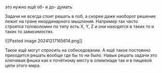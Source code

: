 это нужно ещё об- и до- думать

Задачи не всегда стоит решать в лоб, а скорее даже наоборот решение лежит на гране неординарного мышления. Например так часто строятся головоломки по типу есть X, Y, Z и они находятся в таких то и таких то зависимостях.

![[Pasted image 20241217165614.png]]

Такое ещё могут спросить на собеседовании. А ещё такое постоянно приходится решать вообще где бы то ни было. Навык решать задачи это ключевая фишка как к почётному месту в олимпиаде так и в пищевой цепи этого мира.
